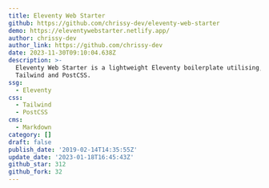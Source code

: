 ```yaml
---
title: Eleventy Web Starter
github: https://github.com/chrissy-dev/eleventy-web-starter
demo: https://eleventywebstarter.netlify.app/
author: chrissy-dev
author_link: https://github.com/chrissy-dev
date: 2023-11-30T09:10:04.638Z
description: >-
  Eleventy Web Starter is a lightweight Eleventy boilerplate utilising, ESBuild
  Tailwind and PostCSS.
ssg:
  - Eleventy
css:
  - Tailwind
  - PostCSS
cms:
  - Markdown
category: []
draft: false
publish_date: '2019-02-14T14:35:55Z'
update_date: '2023-01-18T16:45:43Z'
github_star: 312
github_fork: 32
---
```

